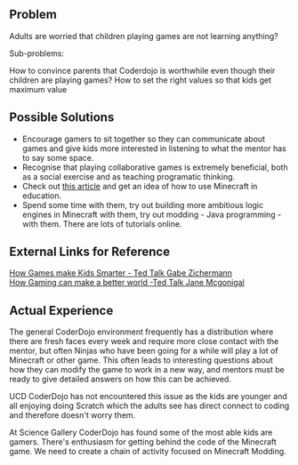 ## Problem

Adults are worried that children playing games are not learning
anything?

Sub-problems:

How to convince parents that Coderdojo is worthwhile even though their
children are playing games? How to set the right values so that kids get
maximum value

## Possible Solutions

  - Encourage gamers to sit together so they can communicate about games
    and give kids more interested in listening to what the mentor has to
    say some space.
  - Recognise that playing collaborative games is extremely beneficial,
    both as a social exercise and as teaching programatic thinking.
  - Check out [this article](http://wiht.link/minecraft-in-edu) and get
    an idea of how to use Minecraft in education.
  - Spend some time with them, try out building more ambitious logic
    engines in Minecraft with them, try out modding - Java programming -
    with them. There are lots of tutorials online.

## External Links for Reference

[How Games make Kids Smarter - Ted Talk Gabe
Zichermann](http://www.ted.com/talks/gabe_zichermann_how_games_make_kids_smarter.html)  
[How Gaming can make a better world -Ted Talk Jane
Mcgonigal](http://www.ted.com/talks/jane_mcgonigal_gaming_can_make_a_better_world.html)

## Actual Experience

The general CoderDojo environment frequently has a distribution where
there are fresh faces every week and require more close contact with the
mentor, but often Ninjas who have been going for a while will play a lot
of Minecraft or other game. This often leads to interesting questions
about how they can modify the game to work in a new way, and mentors
must be ready to give detailed answers on how this can be achieved.

UCD CoderDojo has not encountered this issue as the kids are younger and
all enjoying doing Scratch which the adults see has direct connect to
coding and therefore doesn't worry them.

At Science Gallery CoderDojo has found some of the most able kids are
gamers. There's enthusiasm for getting behind the code of the Minecraft
game. We need to create a chain of activity focused on Minecraft
Modding.
